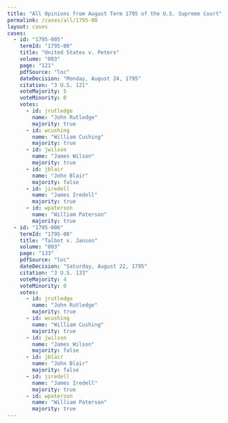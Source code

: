 ```yaml
---
title: "All Opinions from August Term 1795 of the U.S. Supreme Court"
permalink: /cases/all/1795-08
layout: cases
cases:
  - id: "1795-005"
    termId: "1795-08"
    title: "United States v. Peters"
    volume: "003"
    page: "121"
    pdfSource: "loc"
    dateDecision: "Monday, August 24, 1795"
    citation: "3 U.S. 121"
    voteMajority: 5
    voteMinority: 0
    votes:
      - id: jrutledge
        name: "John Rutledge"
        majority: true
      - id: wcushing
        name: "William Cushing"
        majority: true
      - id: jwilson
        name: "James Wilson"
        majority: true
      - id: jblair
        name: "John Blair"
        majority: false
      - id: jiredell
        name: "James Iredell"
        majority: true
      - id: wpaterson
        name: "William Paterson"
        majority: true
  - id: "1795-006"
    termId: "1795-08"
    title: "Talbot v. Janson"
    volume: "003"
    page: "133"
    pdfSource: "loc"
    dateDecision: "Saturday, August 22, 1795"
    citation: "3 U.S. 133"
    voteMajority: 4
    voteMinority: 0
    votes:
      - id: jrutledge
        name: "John Rutledge"
        majority: true
      - id: wcushing
        name: "William Cushing"
        majority: true
      - id: jwilson
        name: "James Wilson"
        majority: false
      - id: jblair
        name: "John Blair"
        majority: false
      - id: jiredell
        name: "James Iredell"
        majority: true
      - id: wpaterson
        name: "William Paterson"
        majority: true
---
```

